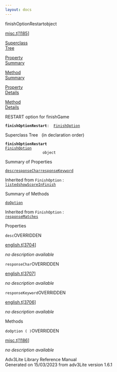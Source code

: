 ```yaml
---
layout: docs
---
```

<span class="title">finishOptionRestart</span><span class="type">object</span>

[misc.t](../file/misc.t.html)\[[1185](../source/misc.t.html#1185)\]

[Superclass  
Tree](#_SuperClassTree_)

[Property  
Summary](#_PropSummary_)

[Method  
Summary](#_MethodSummary_)

[Property  
Details](#_Properties_)

[Method  
Details](#_Methods_)

<div class="fdesc">

RESTART option for finishGame

**`finishOptionRestart`**` :   `[`FinishOption`](../object/FinishOption.html)

</div>

<span id="_SuperClassTree_"></span>

<div class="mjhd">

<span class="hdln">Superclass Tree</span>   (in declaration order)

</div>

**`finishOptionRestart`**  
[`FinishOption`](../object/FinishOption.html)  
`                 object`  
<span id="_PropSummary_"></span>

<div class="mjhd">

<span class="hdln">Summary of Properties</span>  

</div>

[`desc`](#desc)[`responseChar`](#responseChar)[`responseKeyword`](#responseKeyword)

Inherited from `FinishOption` :  
[`listed`](../object/FinishOption.html#listed)[`showScoreInFinish`](../object/FinishOption.html#showScoreInFinish)

<span id="_MethodSummary_"></span>

<div class="mjhd">

<span class="hdln">Summary of Methods</span>  

</div>

[`doOption`](#doOption)

Inherited from `FinishOption` :  
[`responseMatches`](../object/FinishOption.html#responseMatches)

<span id="_Properties_"></span>

<div class="mjhd">

<span class="hdln">Properties</span>  

</div>

<span id="desc"></span>

`desc`<span class="rem">OVERRIDDEN</span>

[english.t](../file/english.t.html)\[[3704](../source/english.t.html#3704)\]

<div class="desc">

*no description available*

</div>

<span id="responseChar"></span>

`responseChar`<span class="rem">OVERRIDDEN</span>

[english.t](../file/english.t.html)\[[3707](../source/english.t.html#3707)\]

<div class="desc">

*no description available*

</div>

<span id="responseKeyword"></span>

`responseKeyword`<span class="rem">OVERRIDDEN</span>

[english.t](../file/english.t.html)\[[3706](../source/english.t.html#3706)\]

<div class="desc">

*no description available*

</div>

<span id="_Methods_"></span>

<div class="mjhd">

<span class="hdln">Methods</span>  

</div>

<span id="doOption"></span>

`doOption ( )`<span class="rem">OVERRIDDEN</span>

[misc.t](../file/misc.t.html)\[[1186](../source/misc.t.html#1186)\]

<div class="desc">

*no description available*

</div>

<div class="ftr">

Adv3Lite Library Reference Manual  
Generated on 15/03/2023 from adv3Lite version 1.6.1

</div>
